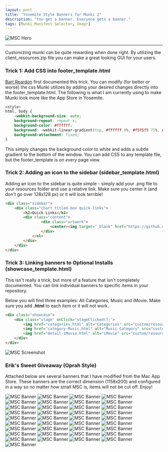 ```yaml
---
layout: post
title: "Yosemite Style Banners for Munki 2"
description: "You get a banner. Everyone gets a banner."
tags: [Munki Manifest Selector, Imagr]
---
```

![MSC Hero](https://onemoreadmin.files.wordpress.com/2015/05/xcode.png "MSC Hero")

---

Customizing munki can be quite rewarding when done right. By utilizing the client_resources.zip file you can make a great looking GUI for your users.

### Trick 1: Add CSS into footer_template.html

[Bart Reardon](https://github.com/bartreardon/munki_client_resources) first documented this trick. You can modify (for better or worse) the css Munki utilizes by adding your desired changes directly into the footer_template.html. The following is what I am currently using to make Munki look more like the App Store in Yosemite.

```css
<style>
html, body {
    -webkit-background-size: auto;
    background-repeat: repeat-x;
    background-color: #ffffff;
    background: -webkit-linear-gradient(top, #ffffff 0%, #f5f5f5 75%, #e1e1e1 100%);
    background-attachment: fixed;
}
```

This simply changes the background color to white and adds a subtle gradient to the bottom of the window. You can add CSS to any template file, but the footer_template is on <em>every</em> page view.

### Trick 2: Adding an icon to the sidebar (sidebar_template.html)

Adding an icon to the sidebar is quite simple - simply add your .png file to your resources folder and use a relative link. Make sure you center it (and don't go over 128x128 px) or it will look terrible!

```html
<div class="sidebar">
    <div class="chart titled-box quick-links">
        <h2>Quick Links</h2>
        <div class="content">
           		<div class="artwork">
                	<center><img target="_blank" href="https://github.com/munki/munki" width="128" height="128" alt="Munki Github" class="artwork" src="custom/resources/MSC.png" />
                </div>
            </ol>
        </div>
    </div>
</div>
```

### Trick 3: Linking banners to Optional Installs (showcase_template.html)

This isn't really a trick, but more of a feature that isn't completely documented. You can link individual banners to specific items in your repository.

Below you will find three examples: All Categories, Music and iMovie. Make sure you add __.html__ to each item or it will not work.

```html
<div class="showcase">
    <div class="stage" onClick='stageClicked();'>
        <img href="categories.html" alt="Categories" src="custom/resources/App_Store_1.png" />
        <img href="category-Music.html" alt="Music Category" src="custom/resources/Making_Music.png" />
        <img href="detail-iMovie.html" alt="iMovie" src="custom/resources/iMovie.png" />
    </div>
</div>
```

![MSC Screenshot](https://onemoreadmin.files.wordpress.com/2015/05/screenshot.png "MSC Screenshot")


### Erik's Sweet Giveaway (Oprah Style)

Attached below are several banners that I have modified from the Mac App Store. These banners are the correct dimension (1158x200) and configured in a way so no matter how small MSC is, items will not be cut off. Enjoy!

![MSC Banner](https://onemoreadmin.files.wordpress.com/2015/05/1password.png "MSC Banner")
![MSC Banner](https://onemoreadmin.files.wordpress.com/2015/05/app_development.png "MSC Banner")
![MSC Banner](https://onemoreadmin.files.wordpress.com/2015/05/app_store_1.png "MSC Banner")
![MSC Banner](https://onemoreadmin.files.wordpress.com/2015/05/apps_for_photographers.png "MSC Banner")
![MSC Banner](https://onemoreadmin.files.wordpress.com/2015/05/apps_made_by_apple.png "MSC Banner")
![MSC Banner](https://onemoreadmin.files.wordpress.com/2015/05/autodesk_pixlr.png "MSC Banner")
![MSC Banner](https://onemoreadmin.files.wordpress.com/2015/05/autodesk_sketchbook.png "MSC Banner")
![MSC Banner](https://onemoreadmin.files.wordpress.com/2015/05/better_together.png "MSC Banner")
![MSC Banner](https://onemoreadmin.files.wordpress.com/2015/05/business_apps.png "MSC Banner")
![MSC Banner](https://onemoreadmin.files.wordpress.com/2015/05/clear.png "MSC Banner")
![MSC Banner](https://onemoreadmin.files.wordpress.com/2015/05/compressor.png "MSC Banner")
![MSC Banner](https://onemoreadmin.files.wordpress.com/2015/05/dayone.png "MSC Banner")
![MSC Banner](https://onemoreadmin.files.wordpress.com/2015/05/djay_pro.png "MSC Banner")
![MSC Banner](https://onemoreadmin.files.wordpress.com/2015/05/evernote.png "MSC Banner")
![MSC Banner](https://onemoreadmin.files.wordpress.com/2015/05/fantastical_2.png "MSC Banner")
![MSC Banner](https://onemoreadmin.files.wordpress.com/2015/05/final_cut_pro_x.png "MSC Banner")
![MSC Banner](https://onemoreadmin.files.wordpress.com/2015/05/garageband.png "MSC Banner")
![MSC Banner](https://onemoreadmin.files.wordpress.com/2015/05/get_stuff_done.png "MSC Banner")
![MSC Banner](https://onemoreadmin.files.wordpress.com/2015/05/ia_writer_pro.png "MSC Banner")
![MSC Banner](https://onemoreadmin.files.wordpress.com/2015/05/ibooks_author.png "MSC Banner")
![MSC Banner](https://onemoreadmin.files.wordpress.com/2015/05/imovie.png "MSC Banner")
![MSC Banner](https://onemoreadmin.files.wordpress.com/2015/05/keynote.png "MSC Banner")
![MSC Banner](https://onemoreadmin.files.wordpress.com/2015/05/logic_pro_x.png "MSC Banner")
![MSC Banner](https://onemoreadmin.files.wordpress.com/2015/05/mainstage.png "MSC Banner")
![MSC Banner](https://onemoreadmin.files.wordpress.com/2015/05/making_music.png "MSC Banner")
![MSC Banner](https://onemoreadmin.files.wordpress.com/2015/05/microsoft_onenote.png "MSC Banner")
![MSC Banner](https://onemoreadmin.files.wordpress.com/2015/05/motion.png "MSC Banner")
![MSC Banner](https://onemoreadmin.files.wordpress.com/2015/05/notability.png "MSC Banner")
![MSC Banner](https://onemoreadmin.files.wordpress.com/2015/05/notification_center_widgets.png "MSC Banner")
![MSC Banner](https://onemoreadmin.files.wordpress.com/2015/05/numbers.png "MSC Banner")
![MSC Banner](https://onemoreadmin.files.wordpress.com/2015/05/pages.png "MSC Banner")
![MSC Banner](https://onemoreadmin.files.wordpress.com/2015/05/pixelmator.png "MSC Banner")
![MSC Banner](https://onemoreadmin.files.wordpress.com/2015/05/reeder.png "MSC Banner")
![MSC Banner](https://onemoreadmin.files.wordpress.com/2015/05/skitch.png "MSC Banner")
![MSC Banner](https://onemoreadmin.files.wordpress.com/2015/05/twitter.png "MSC Banner")
![MSC Banner](https://onemoreadmin.files.wordpress.com/2015/05/wunderlist.png "MSC Banner")
![MSC Banner](https://onemoreadmin.files.wordpress.com/2015/05/xcode.png "MSC Banner")